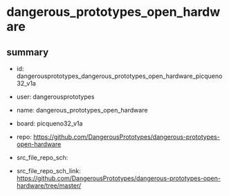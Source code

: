 # dangerous_prototypes_open_hardware
 
## summary 
* id: dangerousprototypes_dangerous_prototypes_open_hardware_picqueno32_v1a
* user: dangerousprototypes
* name: dangerous_prototypes_open_hardware
* board: picqueno32_v1a
* repo: https://github.com/DangerousPrototypes/dangerous-prototypes-open-hardware



* src_file_repo_sch: 
* src_file_repo_sch_link: https://github.com/DangerousPrototypes/dangerous-prototypes-open-hardware/tree/master/






